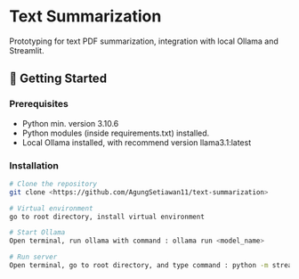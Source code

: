 # Text Summarization

Prototyping for text PDF summarization, integration with local Ollama and Streamlit.

## 🚀 Getting Started

### Prerequisites

- Python min. version 3.10.6
- Python modules (inside requirements.txt) installed.
- Local Ollama installed, with recommend version llama3.1:latest

### Installation

```bash
# Clone the repository
git clone <https://github.com/AgungSetiawan11/text-summarization>

# Virtual environment
go to root directory, install virtual environment

# Start Ollama
Open terminal, run ollama with command : ollama run <model_name>

# Run server
Open terminal, go to root directory, and type command : python -m streamlit run main.py
```